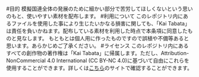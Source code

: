 #目的
模擬国連全体の発展のために細かい部分で苦労してほしくないという思いのもと、使いやすい素材を配布します。
#利用について
このレポジトリ内にあるファイルを使用した事により生じたいかなる損害に関しても、「Kai Tabata」は責任を負いかねます。配布している素材を利用した時点で本条項に同意したものと見なします。
もともとは個人用に作ったものですので誤植や不備等あると思います。あらかじめご了承ください。
#ライセンス
このレポジトリ内にあるすべての創作物の著作権は「Kai Tabata」に帰属します。ただし、Attribution-NonCommercial 4.0 International (CC BY-NC 4.0)に基づいて自由にこれらを使用することができます。詳しくは[こちら](https://creativecommons.org/licenses/by-nc/4.0/)のサイトで確認することができます。
